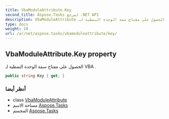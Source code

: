 ```yaml
---
title: VbaModuleAttribute.Key
second_title: Aspose.Tasks لمرجع .NET API
description: VbaModuleAttribute ملكية. الحصول على مفتاح سمة الوحدة النمطية لـ VBA .
type: docs
weight: 10
url: /ar/net/aspose.tasks/vbamoduleattribute/key/
---
```

## VbaModuleAttribute.Key property

الحصول على مفتاح سمة الوحدة النمطية لـ VBA .

```csharp
public string Key { get; }
```

### أنظر أيضا

* class [VbaModuleAttribute](../)
* مساحة الاسم [Aspose.Tasks](../../vbamoduleattribute/)
* المجسم [Aspose.Tasks](../../../)


